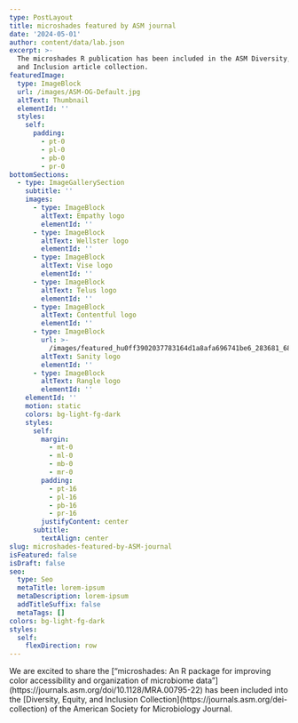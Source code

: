 ```yaml
---
type: PostLayout
title: microshades featured by ASM journal
date: '2024-05-01'
author: content/data/lab.json
excerpt: >-
  The microshades R publication has been included in the ASM Diversity, Equity,
  and Inclusion article collection.
featuredImage:
  type: ImageBlock
  url: /images/ASM-OG-Default.jpg
  altText: Thumbnail
  elementId: ''
  styles:
    self:
      padding:
        - pt-0
        - pl-0
        - pb-0
        - pr-0
bottomSections:
  - type: ImageGallerySection
    subtitle: ''
    images:
      - type: ImageBlock
        altText: Empathy logo
        elementId: ''
      - type: ImageBlock
        altText: Wellster logo
        elementId: ''
      - type: ImageBlock
        altText: Vise logo
        elementId: ''
      - type: ImageBlock
        altText: Telus logo
        elementId: ''
      - type: ImageBlock
        altText: Contentful logo
        elementId: ''
      - type: ImageBlock
        url: >-
          /images/featured_hu0ff3902037783164d1a8afa696741be6_283681_680x500_fill_q90_lanczos_center_3.png
        altText: Sanity logo
        elementId: ''
      - type: ImageBlock
        altText: Rangle logo
        elementId: ''
    elementId: ''
    motion: static
    colors: bg-light-fg-dark
    styles:
      self:
        margin:
          - mt-0
          - ml-0
          - mb-0
          - mr-0
        padding:
          - pt-16
          - pl-16
          - pb-16
          - pr-16
        justifyContent: center
      subtitle:
        textAlign: center
slug: microshades-featured-by-ASM-journal
isFeatured: false
isDraft: false
seo:
  type: Seo
  metaTitle: lorem-ipsum
  metaDescription: lorem-ipsum
  addTitleSuffix: false
  metaTags: []
colors: bg-light-fg-dark
styles:
  self:
    flexDirection: row
---
```

<div style="text-align: left">We are excited to share the [“microshades: An R package for improving color accessibility and organization of microbiome data”](https://journals.asm.org/doi/10.1128/MRA.00795-22) has been included into the [Diversity, Equity, and Inclusion Collection](https://journals.asm.org/dei-collection) of the American Society for Microbiology Journal.          </div>

